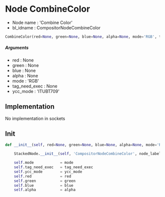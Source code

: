 # Node CombineColor

- Node name : 'Combine Color'
- bl_idname : CompositorNodeCombineColor


``` python
CombineColor(red=None, green=None, blue=None, alpha=None, mode='RGB', tag_need_exec=None, ycc_mode='ITUBT709', node_label=None, node_color=None)
```
##### Arguments

- red : None
- green : None
- blue : None
- alpha : None
- mode : 'RGB'
- tag_need_exec : None
- ycc_mode : 'ITUBT709'

## Implementation

No implementation in sockets

## Init

``` python
def __init__(self, red=None, green=None, blue=None, alpha=None, mode='RGB', tag_need_exec=None, ycc_mode='ITUBT709', node_label=None, node_color=None):

    StackedNode.__init__(self, 'CompositorNodeCombineColor', node_label=node_label, node_color=node_color)

    self.mode            = mode
    self.tag_need_exec   = tag_need_exec
    self.ycc_mode        = ycc_mode
    self.red             = red
    self.green           = green
    self.blue            = blue
    self.alpha           = alpha
```
